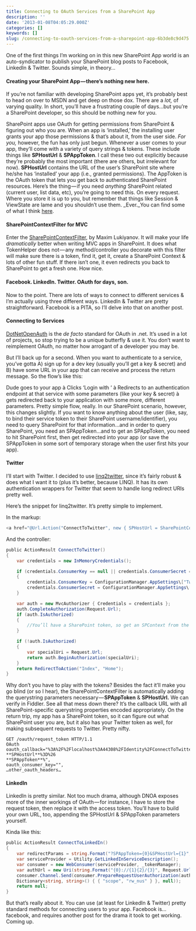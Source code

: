 ```yaml
---
title: Connecting to OAuth Services from a SharePoint App
description: ''
date: '2013-01-08T04:05:29.000Z'
categories: []
keywords: []
slug: /connecting-to-oauth-services-from-a-sharepoint-app-6b3de8c9d475
---
```


One of the first things I’m working on in this new SharePoint App world is an auto-syndicator to publish your SharePoint blog posts to Facebook, LinkedIn & Twitter. Sounds simple, in theory…

#### Creating your SharePoint App — there’s nothing new here.

If you’re not familiar with developing SharePoint apps yet, it’s probably best to head on over to MSDN and get deep on those dox. There are a _lot,_ of varying quality. In short, you’ll have a frustrating couple of days…but you’re a SharePoint developer, so this should be nothing new for you.

SharePoint apps use OAuth for getting permissions from SharePoint & figuring out who you are. When an app is ‘installed,’ the installing user grants your app those permissions & that’s about it, from the user side. _For you,_ however, the fun has only just begun. Whenever a user comes to your app, they’ll come with a variety of query strings & tokens. These include things like **SPHostUrl** & **SPAppToken**. I call these two out explicitly because they’re probably the most important (there are others, but irrelevant for now). **SPHostUrl** contains the URL of the user’s SharePoint site where he/she has ‘installed’ your app (i.e., granted permissions). The AppToken is the OAuth token that lets you get back to authenticated SharePoint resources. Here’s the thing — if you need _anything_ SharePoint related (current user, list data, etc), you’re going to need this. On every request. Where you store it is up to you, but remember that things like Session & ViewState are lame and you shouldn’t use them. _Ever._You can find some of what I think [here](/Blog/Post/3/Apps-for-SharePoint,-MVC--amp;-OAuth--Identity-Hell--).

#### SharePointContextFilter for MVC

Enter the [SharePointContextFilter](http://social.msdn.microsoft.com/Forums/en-US/appsforsharepoint/thread/fa15960f-340d-4e69-a703-47b607278da9), by Maxim Lukiyanov. It will make your life _dramatically_ better when writing MVC apps in SharePoint. It does what TokenHelper does not — any method/controller you decorate with this filter will make sure there is a token, find it, get it, create a SharePoint Context & lots of other fun stuff. If there isn’t one, it even redirects you back to SharePoint to get a fresh one. How nice.

#### Facebook. LinkedIn. Twitter. OAuth for days, son.

Now to the point. There are lots of ways to connect to different services & I’m actually using three different ways. LinkedIn & Twitter are pretty straightforward. Facebook is a PITA, so I’ll delve into that on another post.

#### Connecting to Services

[DotNetOpenAuth](http://www.dotnetopenauth.net/) is the _de facto_ standard for OAuth in .net. It’s used in a lot of projects, so stop trying to be a unique butterfly & use it. You don’t want to reimplement OAuth, no matter how arrogant of a developer you may be.

But I’ll back up for a second. When you want to authenticate to a service, you’ve gotta A) sign up for a dev key (usually you’ll get a key & secret) and B) have some URL in your app that can receive and process the return message. So the flow’s like this:

Dude goes to your app à Clicks ‘Login with ‘ à Redirects to an authentication endpoint at that service with some parameters (like your key & secret) à gets redirected back to your application with some more, different parameters. Pretty simple flow, really. In our SharePoint scenario, however, this changes slightly. If you want to know anything about the user (like, say, to bind their service token to their SharePoint username/identifier), you need to query SharePoint for that information…and in order to query SharePoint, you need an SPAppToken…and to get an SPAppToken, you need to hit SharePoint first, then get redirected into your app (or save the SPAppToken in some sort of temporary storage when the user first hits your app).

#### Twitter

I’ll start with Twitter. I decided to use [linq2twitter](http://linqtotwitter.codeplex.com/), since it’s fairly robust & does what I want it to (plus it’s better, because LINQ). It has its own authentication wrappers for Twitter that seem to handle long redirect URIs pretty well.

Here’s the snippet for linq2twitter. It’s pretty simple to implement.

In the markup:

```c#
<a href="@Url.Action("ConnectToTwitter", new { SPHostUrl = SharePointContext.Current.SPHostWebUrl, SPAppToken = SharePointContext.Current.ContextTokenString })"/>
```

And the controller:

```c#
public ActionResult ConnectToTwitter()
{
    var credentials = new InMemoryCredentials();

    if (credentials.ConsumerKey == null || credentials.ConsumerSecret == null)
    {
        credentials.ConsumerKey = ConfigurationManager.AppSettings\["TwitterConsumerKey"];
        credentials.ConsumerSecret = ConfigurationManager.AppSettings\["TwitterConsumerSecret"];
    }

    var auth = new MvcAuthorizer { Credentials = credentials };
    auth.CompleteAuthorization(Request.Url);
    if (auth.IsAuthorized)
    {
        //You’ll have a SharePoint token, so get an SPContext from the SPContextFilter & query for the user
    }

    if (!auth.IsAuthorized)
    {
        var specialUri = Request.Url;
        return auth.BeginAuthorization(specialUri);
    }
    return RedirectToAction("Index", "Home");
}
```

Why don’t you have to play with the tokens? Besides the fact it’ll make you go blind (or so I hear), the SharePointContextFilter is automatically adding the querystring parameters necessary — **SPAppToken** & **SPHostUrl.** We can verify in Fiddler. See all that mess down there? It’s the callback URL with all SharePoint-specific querystring properties encoded appropriately. On the return trip, my app has a SharePoint token, so it can figure out what SharePoint user you are, but it also has your Twitter token as well, for making subsequent requests to Twitter. Pretty nifty.

```text
GET /oauth/request_token HTTP/1.1
OAuth oauth_callback="%3A%2F%2Flocalhost%3A44308%2FIdentity%2FConnectToTwitter%3F
**SPHostUrl**%3D%26
**SPAppToken**%",
oauth_consumer_key="",
…other_oauth_headers…
```

#### LinkedIn

LinkedIn is pretty similar. Not too much drama, although DNOA exposes more of the inner workings of OAuth — for instance, I have to store the request token, then replace it with the access token. You’ll have to build your own URL, too, appending the SPHostUrl & SPAppToken parameters yourself.

Kinda like this:

```c#
public ActionResult ConnectToLinkedIn()
{
    var redirectParams = string.Format("?SPAppToken={0}&SPHostUrl={1}", SharePointContext.Current.ContextTokenString, SharePointContext.Current.SPHostWebUrl);
    var serviceProvider = Utility.GetLinkedInServiceDescription();
    var consumer = new WebConsumer(serviceProvider, _tokenManager);
    var authUrl = new Uri(string.Format("{0}://{1}{2}/{3}", Request.Url.Scheme, Request.Url.Authority, ConfigurationManager.AppSettings\["LinkedInCallback"], redirectParams));
    consumer.Channel.Send(consumer.PrepareRequestUserAuthorization(authUrl, new  
    Dictionary<string, string>() { { "scope", "rw_nus" } }, null));
    return null;
}
```

But that’s really about it. You can use (at least for LinkedIn & Twitter) pretty standard methods for connecting users to your app. Facebook is…facebook, and requires another post for the drama it took to get working. Coming up.
